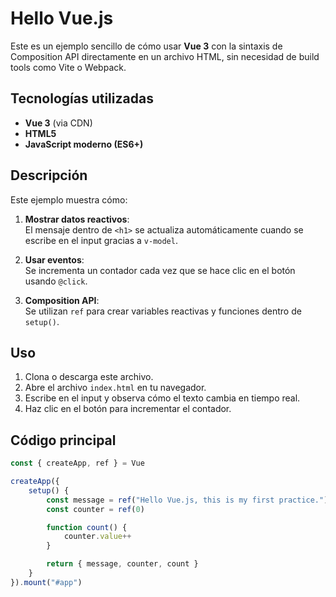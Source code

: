 # Hello Vue.js

Este es un ejemplo sencillo de cómo usar **Vue 3** con la sintaxis de Composition API directamente en un archivo HTML, sin necesidad de build tools como Vite o Webpack.

## Tecnologías utilizadas

- **Vue 3** (via CDN)
- **HTML5**
- **JavaScript moderno (ES6+)**

## Descripción

Este ejemplo muestra cómo:

1. **Mostrar datos reactivos**:  
   El mensaje dentro de `<h1>` se actualiza automáticamente cuando se escribe en el input gracias a `v-model`.

2. **Usar eventos**:  
   Se incrementa un contador cada vez que se hace clic en el botón usando `@click`.

3. **Composition API**:  
   Se utilizan `ref` para crear variables reactivas y funciones dentro de `setup()`.

## Uso

1. Clona o descarga este archivo.
2. Abre el archivo `index.html` en tu navegador.
3. Escribe en el input y observa cómo el texto cambia en tiempo real.
4. Haz clic en el botón para incrementar el contador.

## Código principal

```javascript
const { createApp, ref } = Vue

createApp({
    setup() {
        const message = ref("Hello Vue.js, this is my first practice.")
        const counter = ref(0)

        function count() {
            counter.value++
        }

        return { message, counter, count }
    }
}).mount("#app")
